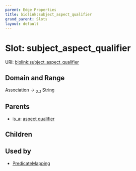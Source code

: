 ```yaml
---
parent: Edge Properties
title: biolink:subject_aspect_qualifier
grand_parent: Slots
layout: default
---
```


# Slot: subject_aspect_qualifier




URI: [biolink:subject_aspect_qualifier](https://w3id.org/biolink/vocab/subject_aspect_qualifier)

## Domain and Range

[Association](Association.md) ->  <sub>0..1</sub> [String](types/String.md)

## Parents

 *  is_a: [aspect qualifier](aspect_qualifier.md)

## Children


## Used by

 * [PredicateMapping](PredicateMapping.md)
